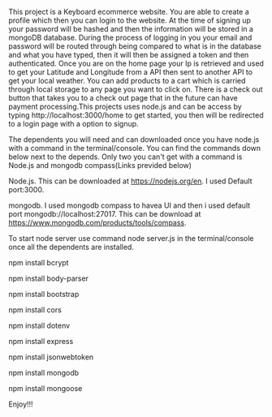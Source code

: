 This project is a Keyboard ecommerce website.  You are able to create a profile which then you can login to the website. At the time of signing up your password will be hashed and then the information will be stored in a mongoDB database. During the process of logging in you your email and password will be routed through being compared to what is in the database and what you have typed, then it will then be assigned a token and then authenticated.  Once you are on the home page your Ip is retrieved and used to get your Latitude and Longitude from a API then sent to another API to get your local weather.  You can add products to a cart which is carried through local storage to any page you want to click on.  There is a check out button that takes you to a check out page that in the future can have payment processing.This projects uses node.js and can be access by typing http://localhost:3000/home to get started, you then will be redirected to a login page with a option to signup.

The dependents you will need and can downloaded once you have node.js with a command in the terminal/console.  You can find the commands down below next to the depends.  Only two you can't get with a command is Node.js and mongodb compass(Links previded below) 

Node.js.  This can be downloaded at https://nodejs.org/en.  I used Default port:3000.

mongodb.  I used mongodb compass to havea UI and then i used default port mongodb://localhost:27017. This can be download at https://www.mongodb.com/products/tools/compass.

To start node server use command node server.js in the terminal/console once all the dependents are installed.

npm install bcrypt

npm install body-parser

npm install bootstrap

npm install cors

npm install dotenv

npm install express

npm install jsonwebtoken

npm install mongodb

npm install mongoose 

Enjoy!!!
